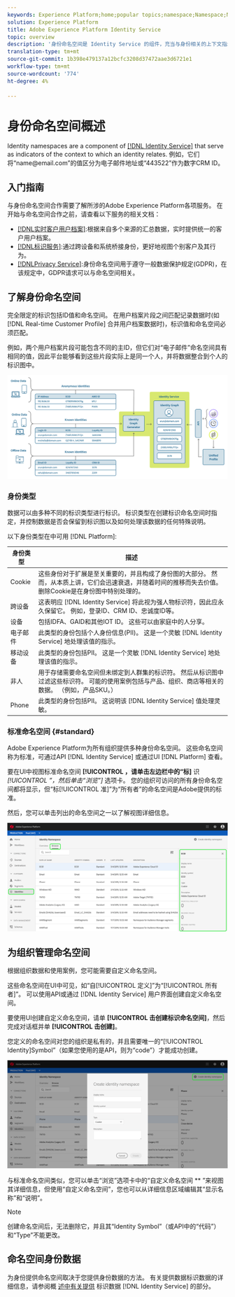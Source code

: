 ```yaml
---
keywords: Experience Platform;home;popular topics;namespace;Namespace;Namespaces;namespaces;identity namespace;Identity namespace;identity;Identity;Identity service;identity service
solution: Experience Platform
title: Adobe Experience Platform Identity Service
topic: overview
description: '身份命名空间是 Identity Service 的组件，充当与身份相关的上下文指示器。例如，它们将“name<span>@email.com”的值区分为电子邮件地址或“443522”作为数字CRM ID。 '
translation-type: tm+mt
source-git-commit: 1b398e479137a12bcfc3208d37472aae3d6721e1
workflow-type: tm+mt
source-wordcount: '774'
ht-degree: 4%

---
```



# 身份命名空间概述

Identity namespaces are a component of [[!DNL Identity Service]](./home.md) that serve as indicators of the context to which an identity relates. 例如，它们将“name<span>@email.com”的值区分为电子邮件地址或“443522”作为数字CRM ID。

## 入门指南

与身份命名空间合作需要了解所涉的Adobe Experience Platform各项服务。 在开始与命名空间合作之前，请查看以下服务的相关文档：

- [[!DNL实时客户用户档案]](../profile/home.md):根据来自多个来源的汇总数据，实时提供统一的客户用户档案。
- [[!DNL标识服务]](./home.md):通过跨设备和系统桥接身份，更好地视图个别客户及其行为。
- [[!DNLPrivacy Service]](../privacy-service/home.md):身份命名空间用于遵守一般数据保护规定(GDPR)，在该规定中，GDPR请求可以与命名空间相关。

## 了解身份命名空间

完全限定的标识包括ID值和命名空间。 在用户档案片段之间匹配记录数据时(如 [!DNL Real-time Customer Profile] 合并用户档案数据时)，标识值和命名空间必须匹配。

例如，两个用户档案片段可能包含不同的主ID，但它们对“电子邮件”命名空间具有相同的值，因此平台能够看到这些片段实际上是同一个人，并将数据整合到个人的标识图中。

![](images/identity-service-stitching.png)

### 身份类型

数据可以由多种不同的标识类型进行标识。 标识类型在创建标识命名空间时指定，并控制数据是否会保留到标识图以及如何处理该数据的任何特殊说明。

以下身份类型在中可用 [!DNL Platform]:

| 身份类型 | 描述 |
| --- | --- |
| Cookie | 这些身份对于扩展是至关重要的，并且构成了身份图的大部分。 然而，从本质上讲，它们会迅速衰退，并随着时间的推移而失去价值。 删除Cookie是在身份图中特别处理的。 |
| 跨设备 | 这表明应 [!DNL Identity Service] 将此视为强人物标识符，因此应永久保留它。 例如，登录ID、CRM ID、忠诚度ID等。 |
| 设备 | 包括IDFA、GAID和其他IOT ID。 这些可以由家庭中的人分享。 |
| 电子邮件 | 此类型的身份包括个人身份信息(PII)。 这是一个灵敏 [!DNL Identity Service] 地处理该值的指示。 |
| 移动设备 | 此类型的身份包括PII。 这是一个灵敏 [!DNL Identity Service] 地处理该值的指示。 |
| 非人 | 用于存储需要命名空间但未绑定到人群集的标识符。 然后从标识图中过滤这些标识符。 可能的使用案例包括与产品、组织、商店等相关的数据。 （例如，产品SKU。） |
| Phone | 此类型的身份包括PII。 这说明该 [!DNL Identity Service] 值处理灵敏。 |

### 标准命名空间 {#standard}

Adobe Experience Platform为所有组织提供多种身份命名空间。 这些命名空间称为标准，可通过API [!DNL Identity Service] 或通过UI [!DNL Platform] 查看。

要在UI中视图标准命名空间 **[!UICONTROL ，请单击左边栏中的“标]** 识 *[!UICONTROL ”，然后单击“浏览”]* 选项卡。 您的组织可访问的所有身份命名空间都将显示，但“标[!UICONTROL 准]”为“所有者”的命名空间是Adobe提供的标准。

然后，您可以单击列出的命名空间之一以了解视图详细信息。

![](./images/standard-namespace-detail.png)

## 为组织管理命名空间

根据组织数据和使用案例，您可能需要自定义命名空间。

这些命名空间在UI中可见，如“自[!UICONTROL 定义]”为“[!UICONTROL 所有者]”。 可以使用API或通过 [!DNL Identity Service] 用户界面创建自定义命名空间。

要使用UI创建自定义命名空间，请单 **[!UICONTROL 击创建标识命名空间]**，然后完成对话框并单 **[!UICONTROL 击创建]**。

您定义的命名空间对您的组织是私有的，并且需要唯一的“[!UICONTROL Identity]Symbol”（如果您使用的是API，则为“code”）才能成功创建。

![](./images/create-identity-namespace.png)

与标准命名空间类似，您可以单击“浏览”选项卡中的“自定义命名空间 ** ”来视图其详细信息，但使用“自定义命名空间”，您也可以从详细信息区域编辑其“显示名称”和“说明”。

>[!NOTE]
>
>创建命名空间后，无法删除它，并且其“Identity Symbol”（或API中的“代码”）和“Type”不能更改。

## 命名空间身份数据

为身份提供命名空间取决于您提供身份数据的方法。 有关提供数据标识数据的详细信息，请参阅概 [述中有关提供](./home.md#supplying-identity-data-to-identity-service) 标识数据 [!DNL Identity Service] 的部分。
